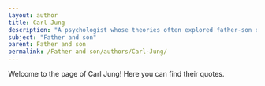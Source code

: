 ```yaml
---
layout: author
title: Carl Jung
description: "A psychologist whose theories often explored father-son dynamics and their psychological implications."
subject: "Father and son"
parent: Father and son
permalink: /Father and son/authors/Carl-Jung/
---
```


Welcome to the page of Carl Jung! Here you can find their quotes.
